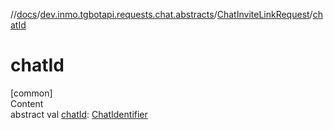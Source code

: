 //[docs](../../../index.md)/[dev.inmo.tgbotapi.requests.chat.abstracts](../index.md)/[ChatInviteLinkRequest](index.md)/[chatId](chat-id.md)



# chatId  
[common]  
Content  
abstract val [chatId](chat-id.md): [ChatIdentifier](../../dev.inmo.tgbotapi.types/-chat-identifier/index.md)  



